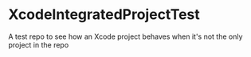 # XcodeIntegratedProjectTest
A test repo to see how an Xcode project behaves when it's not the only project in the repo
